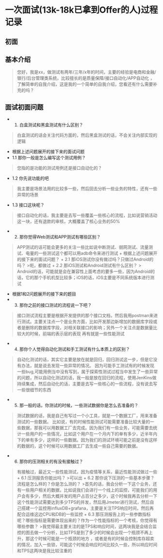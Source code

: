 # 一次面试(13k-18k已拿到Offer的人)过程记录

## 初面

## 基本介绍
> 您好，我是xx，做测试有两年/三年/x年的时间，主要的经验是电商和金融/银行/后台管理类系统，比较擅长的是质量保障/接口自动化/APP自动化 ，了解简单的自我介绍，这是我的一个简单的自我介绍，您看还有什么需要补充的吗？

## 面试初面问题
- 1. 白盒测试和黑盒测试有什么区别？
>白盒测试的话会关注代码方面的，然后黑盒测试的话，不会关注内部实现的逻辑
  + 根据上述问题展开的接下来的面试问题
  + 1.1 那你一般是怎么编写这个测试用例？
  > 您指的是功能的测试用例还是接口自动化的？
  + 1.2 你先说功能的吧
  > 我主要是场景法用的比较多一些，然后回去分析一些业务的特性，还有一些异常的场景
  + 1.3 接口这块呢？
  > 接口自动化的话，我主要是去写一些覆盖一些核心的流程，比如说营销活动这一块，还有退款的审核，大概覆盖了核心业务的50%

- 2. 那你觉得Web测试和APP测试有哪些区别？
>APP测试的话可能会更多的关注一些比如说中断测试、弱网测试、流量测试、电量的一些测试这个都可以用adb命令来进行测试
	+ 根据上述问题展开的接下来的面试问题？
	+ 2.1 那iOS测试你没有做过吗？只做过Android的吗？
	>呃，都做过
	+ 2.2 那iOS测试和Android测试有什么区别？
	> Android的话，可能就是会在兼容性上面考虑的要多一些，因为Android的话，它的那个手机机型比较多；iOS的话，iOS主要是不同系统版本进行测试

- 根据1和2问题展开的接下来的题目
- 3. 那你之前的接口测试的流程说一下吧？
>接口测试流程主要是根据开发提供的那个接口文档，然后我用postman来进行测试。主要关注点一个是业务方面，比如开发那边新增加的数据库字段或者是删除的数据库字段，对相关联接口的影响；另外一个关注点是数据量比较大的时候，前端的表示层的表现
>再有就是一些性能测试

- 4.  那你个人觉得自动化测试和手工测试有什么本质上的区别？
>自动化测试的话，其实它主要是放在就是回归，回归测试这一步，但是它没有办法，就是说去发现一些异常的情况。
>因为可能手工测试有的时候发现一些bug,可能用例当中没有写到，属于探索性测试过程当中发生了一些异常的问题，所以自动化测试的话，我一般是放在回归的流程，使用JenKins做持续集成，然后自动化的话，主要是去写一些核心的一些流程，没有说去写一些很细节的东西

- 5. 那一般的话，你测试的时候，一些测试数据你是怎么去准备的？
>测试数据的话，我是自己有写过一个小工具，就是一个数据工厂，用来准备测试的一些数据。
>比如说，有的时候性能测试可能需要准备比较大量的一些数据，那我可以用数据工厂去完成。因为我们有一些业务，可能需要去统计一些用户的一些情况，比如这个用户在一个月内下的单有多少，近半年内下的单有多少，这样的一些数据。因为我们的测试环境可能之前是没有这样的数据的，这个时候可以用数据工厂去生成一些自己需要的数据。
>

- 6. 那你的压测相关的有没有接触过？
>有接触过，最近又一些性能测试，因为疫情等关系，最近性能测试做过一些 
	+ 6.1  压测报告你能出吗？
  	>可以出
	+ 6.2 那你说下压测的一些基本步骤？流程是怎么样的？你是怎么测的？
  	>首先的话，我会分析一下这个业务，还有一些用户相关的数据，比如说我们会进行一个线上的监控，可能我们的用户会有多少，然后大概并发的用户占百分之多少，这个时候我再去分析一下这个性能测试需要达到多少TPS的并发，然后用Jmeter进行测试，然后自己搭建一个监控用influxDB+grafana，主要是关注TPS响应时间，然后再配合运维这边CPU和DB的一些监控
	+ 6.3 那压测报告上的一些参数指标呢？哪些指标是需要体现出来的？作为一个性能指标的一个考核，你觉得有哪些参数？
	>我觉得最主要关注的是TPS和响应时间，这两块我是会结合监控的图去做一个分析，比如TPS是到了多少的时候会出现一个瓶颈不再上升，那这个时候可能是一个瓶颈的地方 ，或者是有的时候会控制库存超卖的情况，加入一些锁，可能这个时候会响应时间比较久一些，所以响应时间和TPS这两块是我比较注重的


